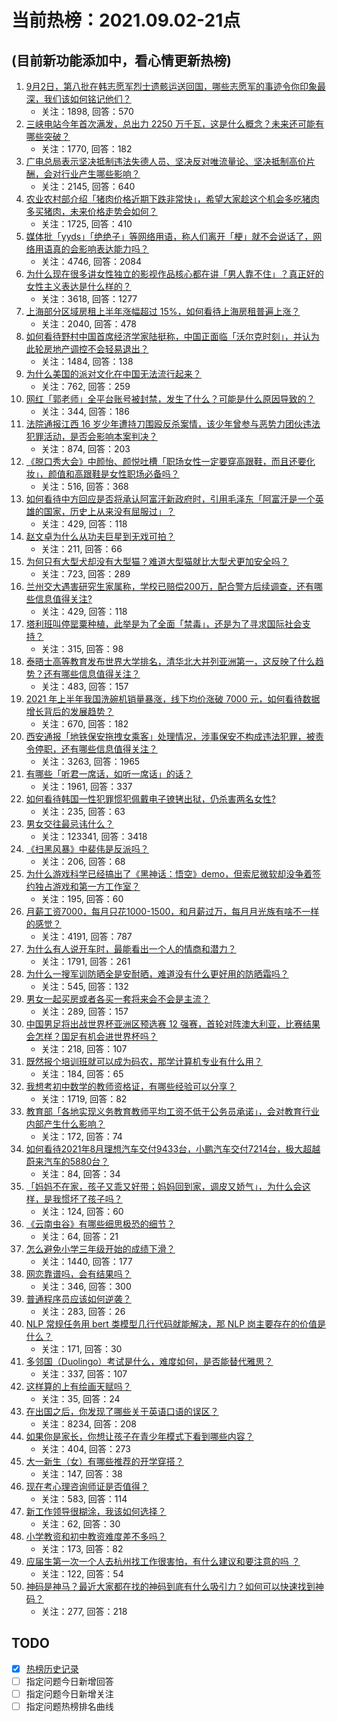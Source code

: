 # 当前热榜：2021.09.02-21点
## (目前新功能添加中，看心情更新热榜)
1. [9月2日，第八批在韩志愿军烈士遗骸运送回国，哪些志愿军的事迹令你印象最深，我们该如何铭记他们？](https://www.zhihu.com/question/482921104)
    * 关注：1898, 回答：570
2. [三峡电站今年首次满发，总出力 2250 万千瓦，这是什么概念？未来还可能有哪些突破？](https://www.zhihu.com/question/483602873)
    * 关注：1770, 回答：182
3. [广电总局表示坚决抵制违法失德人员、坚决反对唯流量论、坚决抵制高价片酬，会对行业产生哪些影响？](https://www.zhihu.com/question/484136671)
    * 关注：2145, 回答：640
4. [农业农村部介绍「猪肉价格近期下跌非常快」，希望大家趁这个机会多吃猪肉多买猪肉，未来价格走势会如何？](https://www.zhihu.com/question/483948816)
    * 关注：1725, 回答：410
5. [媒体批「yyds」「绝绝子」等网络用语，称人们离开「梗」就不会说话了，网络用语真的会影响表达能力吗？](https://www.zhihu.com/question/484057801)
    * 关注：4746, 回答：2084
6. [为什么现在很多讲女性独立的影视作品核心都在讲「男人靠不住」？真正好的女性主义表达是什么样的？](https://www.zhihu.com/question/475930639)
    * 关注：3618, 回答：1277
7. [上海部分区域房租上半年涨幅超过 15%，如何看待上海房租普遍上涨？](https://www.zhihu.com/question/477906831)
    * 关注：2040, 回答：478
8. [如何看待野村中国首席经济学家陆挺称，中国正面临「沃尔克时刻」，并认为此轮房地产调控不会轻易退出？](https://www.zhihu.com/question/484169608)
    * 关注：1484, 回答：138
9. [为什么美国的派对文化在中国无法流行起来？](https://www.zhihu.com/question/20445088)
    * 关注：762, 回答：259
10. [网红「郭老师」全平台账号被封禁，发生了什么？可能是什么原因导致的？](https://www.zhihu.com/question/484278775)
    * 关注：344, 回答：186
11. [法院通报江西 16 岁少年遭持刀围殴反杀案情，该少年曾参与恶势力团伙违法犯罪活动，是否会影响本案判决？](https://www.zhihu.com/question/484098706)
    * 关注：874, 回答：203
12. [《脱口秀大会》中颜怡、颜悦吐槽「职场女性一定要穿高跟鞋，而且还要化妆」，颜值和高跟鞋是女性职场必备吗？](https://www.zhihu.com/question/484133067)
    * 关注：516, 回答：368
13. [如何看待中方回应是否将承认阿富汗新政府时，引用毛泽东「阿富汗是一个英雄的国家，历史上从来没有屈服过」？](https://www.zhihu.com/question/484074143)
    * 关注：429, 回答：118
14. [赵文卓为什么从功夫巨星到无戏可拍？](https://www.zhihu.com/question/483102098)
    * 关注：211, 回答：66
15. [为何只有大型犬却没有大型猫？难道大型猫就比大型犬更加安全吗？](https://www.zhihu.com/question/483717874)
    * 关注：723, 回答：289
16. [兰州交大遇害研究生家属称，学校已赔偿200万，配合警方后续调查，还有哪些信息值得关注?](https://www.zhihu.com/question/484259523)
    * 关注：429, 回答：118
17. [塔利班叫停罂粟种植，此举是为了全面「禁毒」，还是为了寻求国际社会支持？](https://www.zhihu.com/question/483986478)
    * 关注：315, 回答：98
18. [泰晤士高等教育发布世界大学排名，清华北大并列亚洲第一，这反映了什么趋势？还有哪些信息值得关注？](https://www.zhihu.com/question/484167535)
    * 关注：483, 回答：157
19. [2021 年上半年我国洗碗机销量暴涨，线下均价涨破 7000 元，如何看待数据增长背后的发展趋势？](https://www.zhihu.com/question/483941658)
    * 关注：670, 回答：182
20. [西安通报「地铁保安拖拽女乘客」处理情况，涉事保安不构成违法犯罪，被责令停职，还有哪些信息值得关注？](https://www.zhihu.com/question/484183679)
    * 关注：3263, 回答：1965
21. [有哪些「听君一席话，如听一席话」的话？](https://www.zhihu.com/question/476429482)
    * 关注：1961, 回答：337
22. [如何看待韩国一性犯罪惯犯佩戴电子镣铐出狱，仍杀害两名女性?](https://www.zhihu.com/question/483449226)
    * 关注：235, 回答：63
23. [男女交往最忌讳什么？](https://www.zhihu.com/question/23151702)
    * 关注：123341, 回答：3418
24. [《扫黑风暴》中裴伟是反派吗？](https://www.zhihu.com/question/481276828)
    * 关注：206, 回答：68
25. [为什么游戏科学已经搞出了《黑神话：悟空》demo，但索尼微软却没争着签约独占游戏和第一方工作室？](https://www.zhihu.com/question/483402120)
    * 关注：195, 回答：60
26. [月薪工资7000，每月只花1000-1500，和月薪过万，每月月光族有啥不一样的感觉？](https://www.zhihu.com/question/392697045)
    * 关注：4191, 回答：787
27. [为什么有人说开车时，最能看出一个人的情商和潜力？](https://www.zhihu.com/question/465346552)
    * 关注：1791, 回答：261
28. [为什么一搜军训防晒全是安耐晒，难道没有什么更好用的防晒霜吗？](https://www.zhihu.com/question/343239595)
    * 关注：545, 回答：132
29. [男女一起买房或者各买一套将来会不会是主流？](https://www.zhihu.com/question/478057106)
    * 关注：289, 回答：157
30. [中国男足将出战世界杯亚洲区预选赛 12 强赛，首轮对阵澳大利亚，比赛结果会怎样？国足有机会进世界杯吗？](https://www.zhihu.com/question/484214980)
    * 关注：218, 回答：107
31. [既然报个培训班就可以成为码农，那学计算机专业有什么用？](https://www.zhihu.com/question/482941635)
    * 关注：184, 回答：65
32. [我想考初中数学的教师资格证，有哪些经验可以分享？](https://www.zhihu.com/question/48169399)
    * 关注：1719, 回答：82
33. [教育部「各地实现义务教育教师平均工资不低于公务员承诺」，会对教育行业内部产生什么影响？](https://www.zhihu.com/question/483935009)
    * 关注：172, 回答：74
34. [如何看待2021年8月理想汽车交付9433台，小鹏汽车交付7214台，极大超越蔚来汽车的5880台？](https://www.zhihu.com/question/484041510)
    * 关注：84, 回答：34
35. [「妈妈不在家，孩子又乖又好带；妈妈回到家，调皮又娇气」，为什么会这样，是我惯坏了孩子吗？](https://www.zhihu.com/question/483973872)
    * 关注：124, 回答：60
36. [《云南虫谷》有哪些细思极恐的细节？](https://www.zhihu.com/question/483513049)
    * 关注：64, 回答：21
37. [怎么避免小学三年级开始的成绩下滑？](https://www.zhihu.com/question/441649101)
    * 关注：1440, 回答：177
38. [网恋靠谱吗，会有结果吗？](https://www.zhihu.com/question/481413187)
    * 关注：346, 回答：300
39. [普通程序员应该如何逆袭？](https://www.zhihu.com/question/27650886)
    * 关注：283, 回答：26
40. [NLP 常规任务用 bert 类模型几行代码就能解决，那 NLP 岗主要存在的价值是什么？](https://www.zhihu.com/question/462802557)
    * 关注：171, 回答：30
41. [多邻国（Duolingo）考试是什么，难度如何，是否能替代雅思？](https://www.zhihu.com/question/387485450)
    * 关注：337, 回答：107
42. [这样算的上有绘画天赋吗？](https://www.zhihu.com/question/482341647)
    * 关注：35, 回答：24
43. [在出国之后，你发现了哪些关于英语口语的误区？](https://www.zhihu.com/question/363007395)
    * 关注：8234, 回答：208
44. [如果你是家长，你想让孩子在青少年模式下看到哪些内容？](https://www.zhihu.com/question/484137452)
    * 关注：404, 回答：273
45. [大一新生（女）有哪些推荐的开学穿搭？](https://www.zhihu.com/question/412525324)
    * 关注：147, 回答：38
46. [现在考心理咨询师证是否值得？](https://www.zhihu.com/question/344119459)
    * 关注：583, 回答：114
47. [新工作领导很糊涂，我该如何选择？](https://www.zhihu.com/question/473021577)
    * 关注：62, 回答：30
48. [小学教资和初中教资难度差不多吗？](https://www.zhihu.com/question/442732861)
    * 关注：173, 回答：82
49. [应届生第一次一个人去杭州找工作很害怕，有什么建议和要注意的吗 ？](https://www.zhihu.com/question/471205336)
    * 关注：122, 回答：54
50. [神码是神马？最近大家都在找的神码到底有什么吸引力？如何可以快速找到神码？](https://www.zhihu.com/question/483964643)
    * 关注：277, 回答：218
## TODO
* [x] [热榜历史记录](hot_history/AllHot.md)
* [ ] 指定问题今日新增回答
* [ ] 指定问题今日新增关注
* [ ] 指定问题热榜排名曲线
